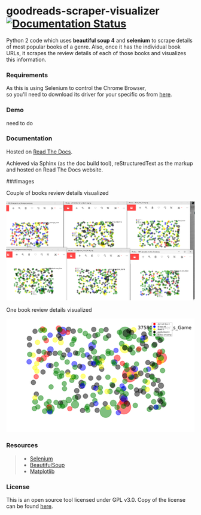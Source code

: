 # goodreads-scraper-visualizer          [![Documentation Status](https://readthedocs.org/projects/goodreads-scraper-visualizer/badge/?version=latest)](https://goodreads-scraper-visualizer.readthedocs.io/en/latest/?badge=latest)

Python 2 code which uses **beautiful soup 4** and **selenium** to scrape details of most popular books of a genre.
Also, once it has the individual book URLs, it scrapes the review details of each of those books and
visualizes this information.

### Requirements 

As this is using Selenium to control the Chrome Browser,<br>
so you'll need to download its driver for your specific os from
[here](https://sites.google.com/a/chromium.org/chromedriver/downloads).


### Demo

need to do

### Documentation

Hosted on [Read The Docs](https://goodreads-scraper-visualizer.readthedocs.io/en/latest/).

Achieved via Sphinx (as the doc build tool), reStructuredText as the markup and hosted on Read The Docs website.

###Images

Couple of books review details visualized

![alt text](https://github.com/DivyenduDutta/goodreads-scraper-visualizer/blob/master/images/multiplebooks.PNG)

One book review details visualized

![alt text](https://github.com/DivyenduDutta/goodreads-scraper-visualizer/blob/master/images/375802_Ender_s_Game.png)

 
### Resources

> - [Selenium](http://www.seleniumhq.org/)
> - [BeautifulSoup](https://www.crummy.com/software/BeautifulSoup/)
> - [Matplotlib](https://matplotlib.org/)

### License

This is an open source tool licensed under GPL v3.0. Copy of the license can be found
[here](https://github.com/DivyenduDutta/goodreads-scraper-visualizer/blob/master/LICENSE.md).
